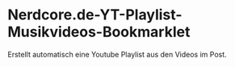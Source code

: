 # Nerdcore.de-YT-Playlist-Musikvideos-Bookmarklet
Erstellt automatisch eine Youtube Playlist aus den Videos im Post.
